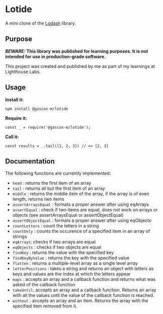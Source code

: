 # Lotide

A mini clone of the [Lodash](https://lodash.com) library.

## Purpose

**_BEWARE:_ This library was published for learning purposes. It is _not_ intended for use in production-grade software.**

This project was created and published by me as part of my learnings at Lighthouse Labs. 

## Usage

**Install it:**

`npm install @gascon-m/lotide`

**Require it:**

`const _ = require('@gascon-m/lotide');`

**Call it:**

`const results = _.tail([1, 2, 3]) // => [2, 3]`

## Documentation

The following functions are currently implemented:

* `head` : returns the first item of an array
* `tail` : returns all but the first item of an array
* `middle` : returns the middle item of the array, if the array is of even length, returns two items
* `assertArraysEqual` : formats a proper answer after using eqArrays
* `assertEqual` : check if two items are equal, does not work on arrays or objects (see assertArraysEqual or assertObjectEqual)
* `assertObjectEqual` : formats a proper answer after using eqObjects
* `countLetters` : count the letters in a string
* `countOnly` : counts the occurence of a specified item in an array of strings
* `eqArrays`: checks if two arrays are equal
* `eqObjects` : checks if two objects are equal
* `findKey` : returns the value with the specified key
* `findKeyByValue` : returns the key with the specified value
* `flatten` : returns a multiple-level array as a single level array
* `letterPositions` : takes a string and returns an object with letters as keys and values are the index at which the letters appear 
*  `maps` : accepts an array and a callback function and returns what was asked of the callback function 
* `takeUntil`: accepts an array and a callback function. Returns an array with all the values until the value of the callback function is reached.
* `without` : accepts an array and an item. Returns the array with the specified item removed from it.